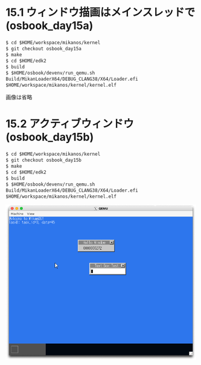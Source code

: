# 15.1 ウィンドウ描画はメインスレッドで (osbook_day15a)

```console
$ cd $HOME/workspace/mikanos/kernel
$ git checkout osbook_day15a
$ make
$ cd $HOME/edk2
$ build
$ $HOME/osbook/devenv/run_qemu.sh Build/MikanLoaderX64/DEBUG_CLANG38/X64/Loader.efi $HOME/workspace/mikanos/kernel/kernel.elf
```

画像は省略

# 15.2 アクティブウィンドウ (osbook_day15b)

```console
$ cd $HOME/workspace/mikanos/kernel
$ git checkout osbook_day15b
$ make
$ cd $HOME/edk2
$ build
$ $HOME/osbook/devenv/run_qemu.sh Build/MikanLoaderX64/DEBUG_CLANG38/X64/Loader.efi $HOME/workspace/mikanos/kernel/kernel.elf
```

![](./img/15.2.png)
